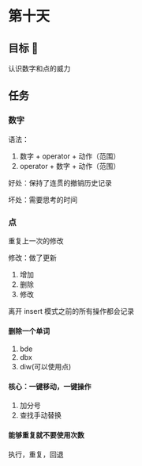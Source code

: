 # 第十天

## 目标 🎯

认识数字和点的威力

## 任务

### 数字

语法：

1. 数字 + operator + 动作（范围）
2. operator + 数字 + 动作（范围）

好处：保持了连贯的撤销历史记录

坏处：需要思考的时间

### 点

重复上一次的修改

修改：做了更新

1. 增加
2. 删除
3. 修改

离开 insert 模式之前的所有操作都会记录

#### 删除一个单词

1. bde
2. dbx
3. diw(可以使用点)

#### 核心：一键移动，一键操作

1. 加分号
2. 查找手动替换

#### 能够重复就不要使用次数

执行，重复，回退

